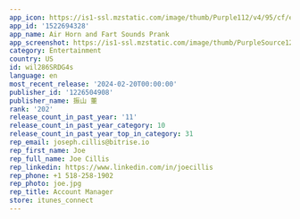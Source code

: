 ```yaml
---
app_icon: https://is1-ssl.mzstatic.com/image/thumb/Purple112/v4/95/cf/e3/95cfe34d-8052-9f61-2415-4e5975bc08be/AppIcon-0-0-1x_U007epad-0-0-0-85-220.png/1024x1024bb.png
app_id: '1522694328'
app_name: Air Horn and Fart Sounds Prank
app_screenshot: https://is1-ssl.mzstatic.com/image/thumb/PurpleSource126/v4/26/92/16/269216b6-2224-b065-6d2e-b13c97db4dc2/64c4fa86-b7e3-4b22-9648-48a8c721b283_us_sp1@3x.jpg/1242x2208bb.png
category: Entertainment
country: US
id: wil286SRDG4s
language: en
most_recent_release: '2024-02-20T00:00:00'
publisher_id: '1226504908'
publisher_name: 振山 董
rank: '202'
release_count_in_past_year: '11'
release_count_in_past_year_category: 10
release_count_in_past_year_top_in_category: 31
rep_email: joseph.cillis@bitrise.io
rep_first_name: Joe
rep_full_name: Joe Cillis
rep_linkedin: https://www.linkedin.com/in/joecillis
rep_phone: +1 518-258-1902
rep_photo: joe.jpg
rep_title: Account Manager
store: itunes_connect
---
```

